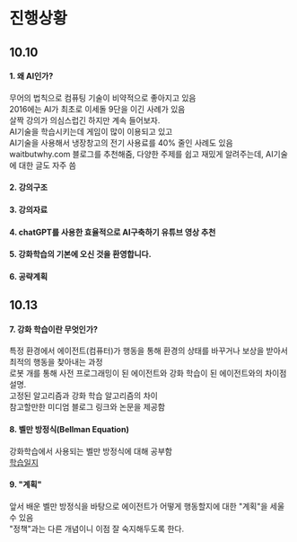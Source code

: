 # 진행상황

## 10.10
#### 1. 왜 AI인가?
무어의 법칙으로 컴퓨팅 기술이 비약적으로 좋아지고 있음
<br>2016에는 AI가 최초로 이세돌 9단을 이긴 사례가 있음
<br>살짝 강의가 의심스럽긴 하지만 계속 들어보자.
<br>AI기술을 학습시키는데 게임이 많이 이용되고 있고
<br>AI기술을 사용해서 냉장창고의 전기 사용료를 40% 줄인 사례도 있음
<br> waitbutwhy.com 블로그를 추천해줌, 다양한 주제를 쉽고 재밌게 알려주는데, AI기술에 대한 글도 자주 씀

#### 2. 강의구조

#### 3. 강의자료

#### 4. chatGPT를 사용한 효율적으로 AI구축하기 유튜브 영상 추천

#### 5. 강화학습의 기본에 오신 것을 환영합니다.

#### 6. 공략계획

## 10.13

#### 7. 강화 학습이란 무엇인가?

특정 환경에서 에이전트(컴퓨터)가 행동을 통해 환경의 상태를 바꾸거나 보상을 받아서 최적의 행동을 찾아내는 과정
<br>로봇 개를 통해 사전 프로그래밍이 된 에이전트와 강화 학습이 된 에이전트와의 차이점 설명. <br>고정된 알고리즘과 강화 학습 알고리즘의 차이<br>
참고할만한 미디엄 블로그 링크와 논문을 제공함

#### 8. 벨만 방정식(Bellman Equation)

강화학습에서 사용되는 벨만 방정식에 대해 공부함<br>
[학습일지](https://velog.io/@oasisgorilla/%EA%B0%95%ED%99%94%ED%95%99%EC%8A%B5%EB%B2%A8%EB%A7%8C-%EB%B0%A9%EC%A0%95%EC%8B%9D)

#### 9. "계획"

앞서 배운 벨만 방정식을 바탕으로 에이전트가 어떻게 행동할지에 대한 "계획"을 세울 수 있음<br>
"정책"과는 다른 개념이니 이점 잘 숙지해두도록 한다.